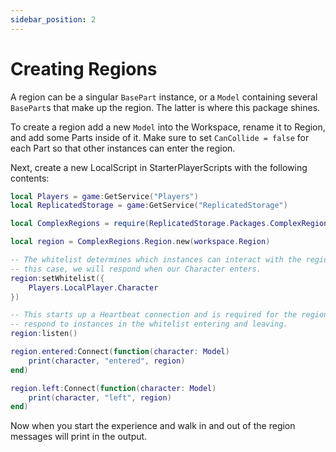 ```yaml
---
sidebar_position: 2
---
```


# Creating Regions

A region can be a singular `BasePart` instance, or a `Model` containing several `BasePart`s that make up the region. The latter is where this package shines.

To create a region add a new `Model` into the Workspace, rename it to Region, and add some Parts inside of it. Make sure to set `CanCollide = false` for each Part so that other instances can enter the region.

Next, create a new LocalScript in StarterPlayerScripts with the following contents:

```lua
local Players = game:GetService("Players")
local ReplicatedStorage = game:GetService("ReplicatedStorage")

local ComplexRegions = require(ReplicatedStorage.Packages.ComplexRegions)

local region = ComplexRegions.Region.new(workspace.Region)

-- The whitelist determines which instances can interact with the region. In
-- this case, we will respond when our Character enters.
region:setWhitelist({
    Players.LocalPlayer.Character
})

-- This starts up a Heartbeat connection and is required for the region to
-- respond to instances in the whitelist entering and leaving.
region:listen()

region.entered:Connect(function(character: Model)
    print(character, "entered", region)
end)

region.left:Connect(function(character: Model)
    print(character, "left", region)
end)
```

Now when you start the experience and walk in and out of the region messages will print in the output.